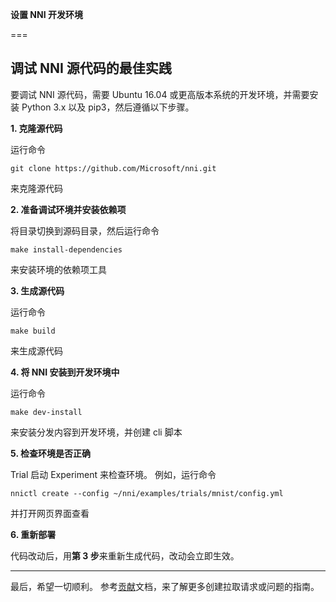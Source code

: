 **设置 NNI 开发环境**

===

## 调试 NNI 源代码的最佳实践

要调试 NNI 源代码，需要 Ubuntu 16.04 或更高版本系统的开发环境，并需要安装 Python 3.x 以及 pip3，然后遵循以下步骤。

**1. 克隆源代码**

运行命令

    git clone https://github.com/Microsoft/nni.git
    

来克隆源代码

**2. 准备调试环境并安装依赖项**

将目录切换到源码目录，然后运行命令

    make install-dependencies
    

来安装环境的依赖项工具

**3. 生成源代码**

运行命令

    make build
    

来生成源代码

**4. 将 NNI 安装到开发环境中**

运行命令

    make dev-install
    

来安装分发内容到开发环境，并创建 cli 脚本

**5. 检查环境是否正确**

Trial 启动 Experiment 来检查环境。 例如，运行命令

    nnictl create --config ~/nni/examples/trials/mnist/config.yml
    

并打开网页界面查看

**6. 重新部署**

代码改动后，用**第 3 步**来重新生成代码，改动会立即生效。

* * *

最后，希望一切顺利。 参考[贡献](./Contributing.md)文档，来了解更多创建拉取请求或问题的指南。